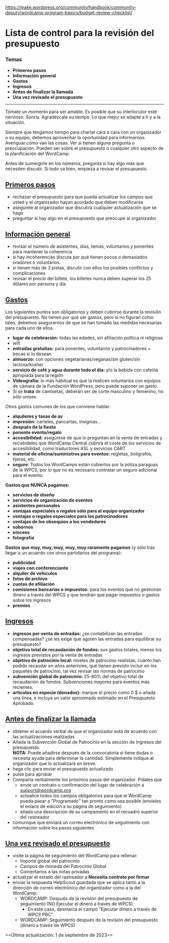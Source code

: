 https://make.wordpress.org/community/handbook/community-deputy/wordcamp-program-basics/budget-review-checklist/

# Lista de control para la revisión del presupuesto

### Temas
- **Primeros pasos**
- **Información general**
- **Gastos**
- **Ingresos**
- **Antes de finalizar la llamada**
- **Una vez revisado el presupuesto**

---

Tómate un momento para ser amable. Es posible que su interlocutor esté nervioso. Sonría. Agradézcale su tiempo. Lo que mejor se adapte a ti y a la situación.

Siempre que tengamos tiempo para charlar cara a cara con un organizador o su equipo, debemos aprovechar la oportunidad para informarnos. Averiguar cómo van las cosas. Ver si tienen alguna pregunta o preocupación. Pueden ser sobre el presupuesto o cualquier otro aspecto de la planificación del WordCamp.

Antes de sumergirte en los números, pregunta si hay algo más que necesiten discutir. Si todo va bien, empieza a revisar el presupuesto.

## [Primeros pasos](https://make.wordpress.org/community/handbook/community-deputy/wordcamp-program-basics/budget-review-checklist/#getting-started)

- rechazar el presupuesto para que pueda actualizar los campos que usted y el organizador hayan acordado que deben modificarse
- asegúrele al organizador que discutirá cualquier actualización que se haga
- preguntar si hay algo en el presupuesto que preocupe al organizador

## [Información general](https://make.wordpress.org/community/handbook/community-deputy/wordcamp-program-basics/budget-review-checklist/#general-information)

- revisar el número de asistentes, días, temas, voluntarios y ponentes para mantener la coherencia
- si hay incoherencias discuta por qué tienen pocos o demasiados oradores o voluntarios.
- si tienen más de 3 pistas, discutir con ellos los posibles conflictos y complicaciones
- revisar el precio del billete, los billetes nunca deben superar los 25 dólares por persona y día

## [Gastos](https://make.wordpress.org/community/handbook/community-deputy/wordcamp-program-basics/budget-review-checklist/#expenses)

Los siguientes puntos son obligatorios y deben cubrirse durante la revisión del presupuesto. No tienen por qué ser gastos, pero si no figuran como tales, debemos asegurarnos de que se han tomado las medidas necesarias para cada uno de ellos.

- **lugar de celebración:** todas las edades, sin afiliación política ni religiosa
- wifi
- **entradas gratuitas:** para ponentes, voluntarios y patrocinadores + becas si lo desean
- **almuerzo:** con opciones vegetarianas/veganas/sin gluten/sin lactosa/kosher
- **servicio de café y agua durante todo el día:** y/o la bebida con cafeína apropiada para la región
- **Videografía:** lo más habitual es que la realicen voluntarios con equipos de cámara de la Fundación WordPress, pero puede suponer un gasto.
- Si se **trata** de camisetas, deberán ser de corte masculino y femenino, no sólo unisex.

Otros gastos comunes de los que conviene hablar:

- **alquileres y tasas de av**
- **impresión**: carteles, pancartas, insignias...
- **después de la fiesta**
- **ponente evento/regalo**
- **accesibilidad:** asegúrese de que lo preguntan en la venta de entradas y recuérdeles que WordCamp Central cubrirá el coste de los servicios de accesibilidad, como traductores ASL y servicios CART
- **material de oficina/suministros para eventos:** regletas, bolígrafos, tijeras, etc.
- **seguro**: Todos los WordCamps están cubiertos por la póliza paraguas de la WPCS, por lo que no es necesario contratar un seguro adicional para el evento.

**Gastos que NUNCA pagamos:**

- **servicios de diseño**
- **servicios de organización de eventos**
- **asistentes personales**
- **ventajas especiales o regalos sólo para el equipo organizador**
- **ventajas o regalos especiales para los patrocinadores**
- **ventajas de los obsequios a los vendedores**
- **sobornos**
- **emcees**
- **fotografía**

**Gastos que muy, muy, muy, muy, muy raramente pagamos** (y sólo tras llegar a un acuerdo con otros partidarios del programa)**:**

- **publicidad**
- **viajes con conferenciante**
- **alquiler de vehículos**
- **fotos de archivo**
- **cuotas de afiliación**
- **comisiones bancarias o impuestos:** para los eventos que no gestionan dinero a través del WPCS y que tendrán que pagar impuestos o gastos sobre los ingresos
- **premios**

## [Ingresos](https://make.wordpress.org/community/handbook/community-deputy/wordcamp-program-basics/budget-review-checklist/#income)

- **ingresos por venta de entradas:** ¿se contabilizan las entradas compensadas? ¿se les exige que agoten las entradas para equilibrar su presupuesto?
- **objetivo total de recaudación de fondos:** sus gastos totales, menos los ingresos previstos por la venta de entradas
- **objetivo de patrocinio local:** niveles de patrocinio realistas, cuánto han podido recaudar en años anteriores, qué tienen previsto incluir en los paquetes de patrocinio, tal vez revisar las normas de patrocinio
- **subvención global de patrocinio:** 25-80% del objetivo total de recaudación de fondos. Subvenciones mayores para eventos más recientes.
- **artículos en especie (donados):** marque el precio como 0 $ o añada una línea, e incluya un valor aproximado estimado en el Presupuesto Aprobado.

## [Antes de finalizar la llamada](https://make.wordpress.org/community/handbook/community-deputy/wordcamp-program-basics/budget-review-checklist/#before-you-finish-the-call)

- obtener el acuerdo verbal de que el organizador está de acuerdo con las actualizaciones realizadas
- Añada la Subvención Global de Patrocinio en la sección de Ingresos del presupuesto.  
    **NOTA:** Puede añadirse después de la convocatoria si tiene dudas o necesita ayuda para determinar la cantidad. Simplemente indique al organizador que lo actualizará en breve.
- haga clic para enviar el presupuesto actualizado
- pulse para aprobar
- Comparta verbalmente los próximos pasos del organizador. Pídales que
    - envíe un contrato o confirmación del lugar de celebración a [support@wordcamp.org](mailto:support@wordcamp.org)
    - actualice todos los campos obligatorios para que el WordCamp pueda pasar a "Programado" tan pronto como sea posible (envíeles el enlace de edición a su página de seguimiento)
    - añada una descripción de su campamento en el recuadro superior del rastreador
- comunique que enviará un correo electrónico de seguimiento con información sobre los pasos siguientes

## [Una vez revisado el presupuesto](https://make.wordpress.org/community/handbook/community-deputy/wordcamp-program-basics/budget-review-checklist/#after-the-budget-has-been-reviewed)

- visite la página de seguimiento del WordCamp para rellenar:
    - Importe global del patrocinio
    - Campos de moneda del Patrocinio Global
    - Comentarios a las notas privadas
- actualizar el estado del rastreador a **Necesita contrato por firmar**
- enviar la respuesta HelpScout guardada que se aplica tanto a la dirección de correo electrónico del organizador como a la del WordCamp:
    - WORDCAMP: Después de la revisión del presupuesto de seguimiento (NO Ejecutar el dinero a través de WPCS)
        - En este caso, desmarca el campo "Ejecutar dinero a través de WPCS PBC".
    - WORDCAMP: Seguimiento después de la revisión del presupuesto (dinero a través de WPCS)

==Última actualización: 1 de septiembre de 2023==